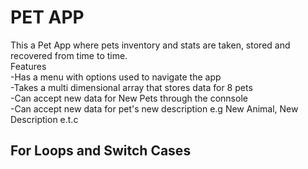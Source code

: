 # PET APP
This a Pet App where pets inventory and stats are taken, stored and recovered from time to time. <br>
Features<br>
-Has a menu with options used to navigate the app<br>
-Takes a multi dimensional array that stores data for 8 pets<br>
-Can accept new data for New Pets through the connsole <br>
-Can accept new data for pet's new description e.g New Animal, New Description e.t.c <br>
## For Loops and Switch Cases
